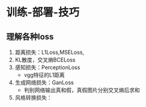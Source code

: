 # 训练-部署-技巧

## 理解各种loss
1. 距离损失：L1Loss,MSELoss,
2. KL散度，交叉熵BCELoss
3. 感知损失：PerceptionLoss
    - vgg特征的L1距离
4. 生成网络损失：GanLoss
    - 判别网络输出真和假，真假图片分别交叉熵后求和
5. 风格转换损失：
